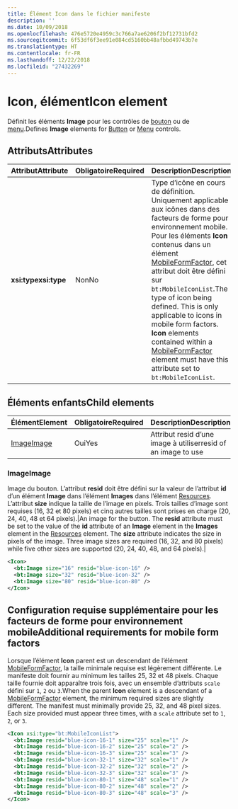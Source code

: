 ```yaml
---
title: Élément Icon dans le fichier manifeste
description: ''
ms.date: 10/09/2018
ms.openlocfilehash: 476e5720e4959c3c766a7ae6206f2bf12731bfd2
ms.sourcegitcommit: 6f53df6f3ee91e084cd5160bb48afbbd49743b7e
ms.translationtype: HT
ms.contentlocale: fr-FR
ms.lasthandoff: 12/22/2018
ms.locfileid: "27432269"
---
```

# <a name="icon-element"></a><span data-ttu-id="fbf38-102">Icon, élément</span><span class="sxs-lookup"><span data-stu-id="fbf38-102">Icon element</span></span>

<span data-ttu-id="fbf38-103">Définit les éléments **Image** pour les contrôles de [bouton](control.md#button-control) ou de [menu](control.md#menu-dropdown-button-controls).</span><span class="sxs-lookup"><span data-stu-id="fbf38-103">Defines **Image** elements for [Button](control.md#button-control) or [Menu](control.md#menu-dropdown-button-controls) controls.</span></span>

## <a name="attributes"></a><span data-ttu-id="fbf38-104">Attributs</span><span class="sxs-lookup"><span data-stu-id="fbf38-104">Attributes</span></span>

|  <span data-ttu-id="fbf38-105">Attribut</span><span class="sxs-lookup"><span data-stu-id="fbf38-105">Attribute</span></span>  |  <span data-ttu-id="fbf38-106">Obligatoire</span><span class="sxs-lookup"><span data-stu-id="fbf38-106">Required</span></span>  |  <span data-ttu-id="fbf38-107">Description</span><span class="sxs-lookup"><span data-stu-id="fbf38-107">Description</span></span>  |
|:-----|:-----|:-----|
|  <span data-ttu-id="fbf38-108">**xsi:type**</span><span class="sxs-lookup"><span data-stu-id="fbf38-108">**xsi:type**</span></span>  |  <span data-ttu-id="fbf38-109">Non</span><span class="sxs-lookup"><span data-stu-id="fbf38-109">No</span></span>  | <span data-ttu-id="fbf38-p101">Type d’icône en cours de définition. Uniquement applicable aux icônes dans des facteurs de forme pour environnement mobile. Pour les éléments **Icon** contenus dans un élément [MobileFormFactor](mobileformfactor.md), cet attribut doit être défini sur `bt:MobileIconList`.</span><span class="sxs-lookup"><span data-stu-id="fbf38-p101">The type of icon being defined. This is only applicable to icons in mobile form factors. **Icon** elements contained within a [MobileFormFactor](mobileformfactor.md) element must have this attribute set to `bt:MobileIconList`.</span></span> |

## <a name="child-elements"></a><span data-ttu-id="fbf38-113">Éléments enfants</span><span class="sxs-lookup"><span data-stu-id="fbf38-113">Child elements</span></span>

|  <span data-ttu-id="fbf38-114">Élément</span><span class="sxs-lookup"><span data-stu-id="fbf38-114">Element</span></span> |  <span data-ttu-id="fbf38-115">Obligatoire</span><span class="sxs-lookup"><span data-stu-id="fbf38-115">Required</span></span>  |  <span data-ttu-id="fbf38-116">Description</span><span class="sxs-lookup"><span data-stu-id="fbf38-116">Description</span></span>  |
|:-----|:-----|:-----|
|  [<span data-ttu-id="fbf38-117">Image</span><span class="sxs-lookup"><span data-stu-id="fbf38-117">Image</span></span>](#image)        | <span data-ttu-id="fbf38-118">Oui</span><span class="sxs-lookup"><span data-stu-id="fbf38-118">Yes</span></span> |   <span data-ttu-id="fbf38-119">Attribut resid d’une image à utiliser</span><span class="sxs-lookup"><span data-stu-id="fbf38-119">resid of an image to use</span></span>         |

### <a name="image"></a><span data-ttu-id="fbf38-120">Image</span><span class="sxs-lookup"><span data-stu-id="fbf38-120">Image</span></span>

<span data-ttu-id="fbf38-p102">Image du bouton. L’attribut  **resid** doit être défini sur la valeur de l’attribut **id** d’un élément **Image** dans l’élément **Images** dans l’élément [Resources](resources.md). L’attribut **size** indique la taille de l’image en pixels. Trois tailles d’image sont requises (16, 32 et 80 pixels) et cinq autres tailles sont prises en charge (20, 24, 40, 48 et 64 pixels).|</span><span class="sxs-lookup"><span data-stu-id="fbf38-p102">An image for the button. The  **resid** attribute must be set to the value of the **id** attribute of an **Image** element in the **Images** element in the [Resources](resources.md) element. The **size** attribute indicates the size in pixels of the image. Three image sizes are required (16, 32, and 80 pixels) while five other sizes are supported (20, 24, 40, 48, and 64 pixels).|</span></span>

```xml
<Icon>
  <bt:Image size="16" resid="blue-icon-16" />
  <bt:Image size="32" resid="blue-icon-32" />
  <bt:Image size="80" resid="blue-icon-80" />
</Icon>
```

## <a name="additional-requirements-for-mobile-form-factors"></a><span data-ttu-id="fbf38-125">Configuration requise supplémentaire pour les facteurs de forme pour environnement mobile</span><span class="sxs-lookup"><span data-stu-id="fbf38-125">Additional requirements for mobile form factors</span></span>

<span data-ttu-id="fbf38-p103">Lorsque l’élément **Icon** parent est un descendant de l’élément [MobileFormFactor](mobileformfactor.md), la taille minimale requise est légèrement différente. Le manifeste doit fournir au minimum les tailles 25, 32 et 48 pixels. Chaque taille fournie doit apparaître trois fois, avec un ensemble d’attributs `scale` défini sur `1`, `2` ou `3`.</span><span class="sxs-lookup"><span data-stu-id="fbf38-p103">When the parent **Icon** element is a descendant of a [MobileFormFactor](mobileformfactor.md) element, the minimum required sizes are slightly different. The manifest must minimally provide 25, 32, and 48 pixel sizes. Each size provided must appear three times, with a `scale` attribute set to `1`, `2`, or `3`.</span></span>

```xml
<Icon xsi:type="bt:MobileIconList">
  <bt:Image resid="blue-icon-16-1" size="25" scale="1" />
  <bt:Image resid="blue-icon-16-2" size="25" scale="2" />
  <bt:Image resid="blue-icon-16-3" size="25" scale="3" />
  <bt:Image resid="blue-icon-32-1" size="32" scale="1" />
  <bt:Image resid="blue-icon-32-2" size="32" scale="2" />
  <bt:Image resid="blue-icon-32-3" size="32" scale="3" />
  <bt:Image resid="blue-icon-80-1" size="48" scale="1" />
  <bt:Image resid="blue-icon-80-2" size="48" scale="2" />
  <bt:Image resid="blue-icon-80-3" size="48" scale="3" />
</Icon>
```